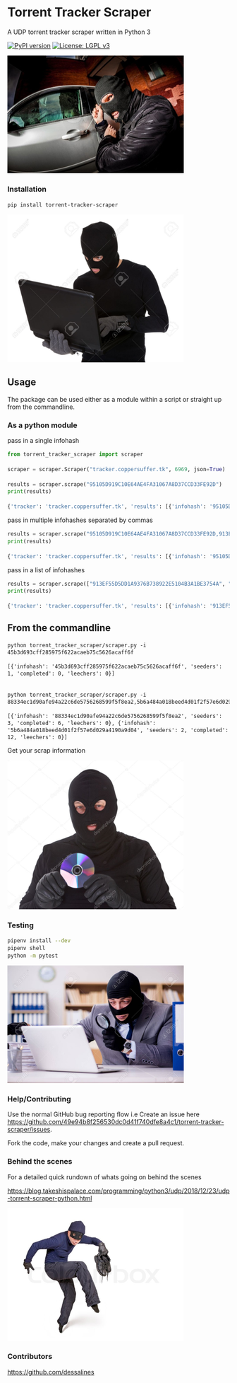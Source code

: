 # Torrent Tracker Scraper

A UDP torrent tracker scraper written in Python 3

[![PyPI version](https://badge.fury.io/py/torrent-tracker-scraper.svg)](https://badge.fury.io/py/torrent-tracker-scraper)
[![License: LGPL v3](https://img.shields.io/badge/License-LGPL%20v3-blue.svg)](https://www.gnu.org/licenses/lgpl-3.0)

<img src="docs/imgs/car-thief.jpg" width="400">

### Installation

```bash
pip install torrent-tracker-scraper
```

<img src="docs/imgs/thief-downloading-python-package.jpg" width="400">

## Usage

The package can be used either as a module within a script or straight up from the commandline.

### As a python module

pass in a single infohash

```python
from torrent_tracker_scraper import scraper

scraper = scraper.Scraper("tracker.coppersuffer.tk", 6969, json=True)

results = scraper.scrape("95105D919C10E64AE4FA31067A8D37CCD33FE92D")
print(results)

{'tracker': 'tracker.coppersuffer.tk', 'results': [{'infohash': '95105D919C10E64AE4FA31067A8D37CCD33FE92D', 'seeders': 112, 'completed': 496, 'leechers': 2}]}
```

pass in multiple infohashes separated by commas

```python
results = scraper.scrape("95105D919C10E64AE4FA31067A8D37CCD33FE92D,913EF55D5DD1A9376B738922E5104B3A1BE3754A")
print(results)

{'tracker': 'tracker.coppersuffer.tk', 'results': [{'infohash': '95105D919C10E64AE4FA31067A8D37CCD33FE92D', 'seeders': 112, 'completed': 496, 'leechers': 2}, {'infohash': '913EF55D5DD1A9376B738922E5104B3A1BE3754A', 'seeders': 334, 'completed': 989, 'leechers': 250}]}
```

pass in a list of infohashes

```python
results = scraper.scrape(["913EF55D5DD1A9376B738922E5104B3A1BE3754A", "95105D919C10E64AE4FA31067A8D37CCD33FE92D"])
print(results)

{'tracker': 'tracker.coppersuffer.tk', 'results': [{'infohash': '913EF55D5DD1A9376B738922E5104B3A1BE3754A', 'seeders': 334, 'completed': 989, 'leechers': 250}, {'infohash': '95105D919C10E64AE4FA31067A8D37CCD33FE92D', 'seeders': 112, 'completed': 496, 'leechers': 2}]}
```

## From the commandline

```
python torrent_tracker_scraper/scraper.py -i 45b3d693cff285975f622acaeb75c5626acaff6f

[{'infohash': '45b3d693cff285975f622acaeb75c5626acaff6f', 'seeders': 1, 'completed': 0, 'leechers': 0}]


python torrent_tracker_scraper/scraper.py -i 88334ec1d90afe94a22c6de5756268599f5f8ea2,5b6a484a018beed4d01f2f57e6d029a4190a9d04

[{'infohash': '88334ec1d90afe94a22c6de5756268599f5f8ea2', 'seeders': 3, 'completed': 6, 'leechers': 0}, {'infohash': '5b6a484a018beed4d01f2f57e6d029a4190a9d04', 'seeders': 2, 'completed': 12, 'leechers': 0}]
```

Get your scrap information

<img src="docs/imgs/thief-with-an-early.2000s-limp-bizkit-cd.jpg" width="400">

### Testing

```bash
pipenv install --dev
pipenv shell
python -m pytest
```

<img src="docs/imgs/thief-reviewing-unit-test-reports.jpg" width="400">

### Help/Contributing

Use the normal GitHub bug reporting flow i.e Create an issue here
<https://github.com/49e94b8f256530dc0d41f740dfe8a4c1/torrent-tracker-scraper/issues>.

Fork the code, make your changes and create a pull request.

### Behind the scenes

For a detailed quick rundown of whats going on behind the scenes

<https://blog.takeshispalace.com/programming/python3/udp/2018/12/23/udp-torrent-scraper-python.html>

<img src="docs/imgs/thief-tiptoe.jpg" width="400">

### Contributors

<https://github.com/dessalines>
